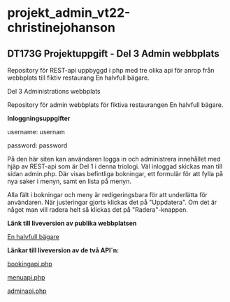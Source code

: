 # projekt_admin_vt22-christinejohanson
## DT173G Projektuppgift - Del 3 Admin webbplats
Repository för REST-api uppbyggd i php med tre olika api för anrop från webbplats 
till fiktiv restaurang En halvfull bägare. 

Del 3 Administrations webbplats

Repository för admin webbplats för fiktiva restaurangen En halvfull bägare.

**Inloggningsuppgifter**

username: usernam

password: password


På den här siten kan användaren logga in och administrera innehållet med hjäp av REST-api som är Del 1 i denna triologi. Väl inloggad skickas man till sidan admin.php. Där visas befintliga bokningar, ett formulär
för att fylla på nya saker i menyn, samt en lista på menyn.

Alla fält i bokningar och meny är redigeringsbara för att underlätta för användaren. När justeringar gjorts klickas det på "Uppdatera". Om det är  något
man vill radera helt så klickas det på "Radera"-knappen. 

**Länk till liveversion av publika webbplatsen**

[En halvfull bägare](http://studenter.miun.se/~chjo2104/writeable/projekt_publikwebbplats_vt22-christinejohanson/pub/index.html)


**Länkar till liveversion av de två API´n:**

[bookingapi.php](http://studenter.miun.se/~chjo2104/writeable/projekt_webservice_vt22-christinejohanson/bookingapi.php)

[menuapi.php](http://studenter.miun.se/~chjo2104/writeable/projekt_webservice_vt22-christinejohanson/menuapi.php)

[adminapi.php](http://studenter.miun.se/~chjo2104/writeable/projekt_webservice_vt22-christinejohanson/adminapi.php)
